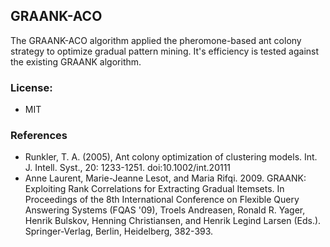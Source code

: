 ## GRAANK-ACO

The GRAANK-ACO algorithm applied the pheromone-based ant colony strategy to optimize gradual pattern mining. It's efficiency is tested against the existing GRAANK algorithm.

### License:
* MIT

### References
* Runkler, T. A. (2005), Ant colony optimization of clustering models. Int. J. Intell. Syst., 20: 1233-1251. doi:10.1002/int.20111
* Anne Laurent, Marie-Jeanne Lesot, and Maria Rifqi. 2009. GRAANK: Exploiting Rank Correlations for Extracting Gradual Itemsets. In Proceedings of the 8th International Conference on Flexible Query Answering Systems (FQAS '09), Troels Andreasen, Ronald R. Yager, Henrik Bulskov, Henning Christiansen, and Henrik Legind Larsen (Eds.). Springer-Verlag, Berlin, Heidelberg, 382-393.
